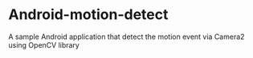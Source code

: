 # Android-motion-detect
A sample Android application that detect the motion event via Camera2 using OpenCV library
